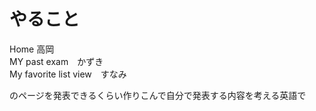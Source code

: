 # やること
Home 高岡<br>
MY past exam　かずき<br>
My favorite list view　すなみ<br> 

のページを発表できるくらい作りこんで自分で発表する内容を考える英語で

